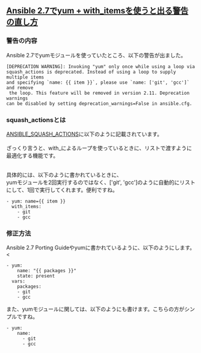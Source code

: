 ## [Ansible 2.7でyum + with_itemsを使うと出る警告の直し方](https://qiita.com/ikemo/items/9b563db81bba1a2fdc94)

### 警告の内容
Ansible 2.7でyumモジュールを使っていたところ、以下の警告が出ました。<br>
```
[DEPRECATION WARNING]: Invoking "yum" only once while using a loop via 
squash_actions is deprecated. Instead of using a loop to supply multiple items 
and specifying `name: {{ item }}`, please use `name: ['git', 'gcc']` and remove
 the loop. This feature will be removed in version 2.11. Deprecation warnings 
can be disabled by setting deprecation_warnings=False in ansible.cfg.
```

### squash_actionsとは
[ANSIBLE_SQUASH_ACTIONS](https://docs.ansible.com/ansible/2.7/reference_appendices/config.html#envvar-ANSIBLE_SQUASH_ACTIONS)に以下のように記載されています。<br>
<br>
ざっくり言うと、with_によるループを使っているときに、リストで渡すように最適化する機能です。<br><br>

具体的には、以下のように書かれているときに、<br>
yumモジュールを2回実行するのではなく、['git', 'gcc']のように自動的にリストにして、1回で実行してくれます。便利ですね。<br>
```
- yum: name={{ item }}
  with_items:
    - git
    - gcc
```

### 修正方法
Ansible 2.7 Porting Guideやyumに書かれているように、以下のようにします。<
```
- yum:
    name: "{{ packages }}"
    state: present
  vars:
    packages:
    - git
    - gcc
```

また、yumモジュールに関しては、以下のようにも書けます。こちらの方がシンプルですね。<br>
```
- yum:
    name:
      - git
      - gcc
```

